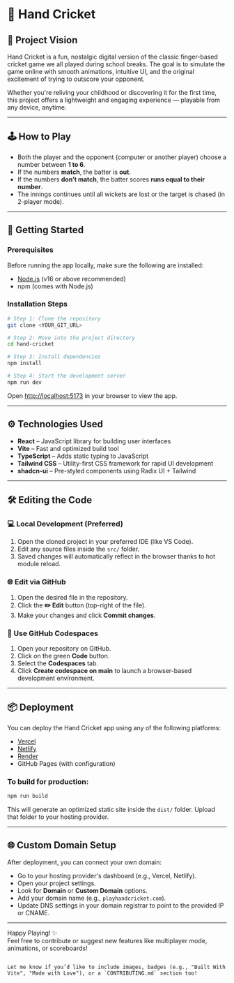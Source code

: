 # 🏏 Hand Cricket

## 🎯 Project Vision

Hand Cricket is a fun, nostalgic digital version of the classic finger-based cricket game we all played during school breaks. The goal is to simulate the game online with smooth animations, intuitive UI, and the original excitement of trying to outscore your opponent.

Whether you're reliving your childhood or discovering it for the first time, this project offers a lightweight and engaging experience — playable from any device, anytime.

---

## 🕹️ How to Play

- Both the player and the opponent (computer or another player) choose a number between **1 to 6**.
- If the numbers **match**, the batter is **out**.
- If the numbers **don’t match**, the batter scores **runs equal to their number**.
- The innings continues until all wickets are lost or the target is chased (in 2-player mode).

---

## 🚀 Getting Started

### Prerequisites

Before running the app locally, make sure the following are installed:

- [Node.js](https://nodejs.org/) (v16 or above recommended)
- npm (comes with Node.js)

### Installation Steps

```bash
# Step 1: Clone the repository
git clone <YOUR_GIT_URL>

# Step 2: Move into the project directory
cd hand-cricket

# Step 3: Install dependencies
npm install

# Step 4: Start the development server
npm run dev
```

Open [http://localhost:5173](http://localhost:5173) in your browser to view the app.

---

## ⚙️ Technologies Used

- **React** – JavaScript library for building user interfaces
- **Vite** – Fast and optimized build tool
- **TypeScript** – Adds static typing to JavaScript
- **Tailwind CSS** – Utility-first CSS framework for rapid UI development
- **shadcn-ui** – Pre-styled components using Radix UI + Tailwind

---

## 🛠 Editing the Code

### 💻 Local Development (Preferred)

1. Open the cloned project in your preferred IDE (like VS Code).
2. Edit any source files inside the `src/` folder.
3. Saved changes will automatically reflect in the browser thanks to hot module reload.

### 🌐 Edit via GitHub

1. Open the desired file in the repository.
2. Click the **✏️ Edit** button (top-right of the file).
3. Make your changes and click **Commit changes**.

### 🧠 Use GitHub Codespaces

1. Open your repository on GitHub.
2. Click on the green **Code** button.
3. Select the **Codespaces** tab.
4. Click **Create codespace on main** to launch a browser-based development environment.

---

## 📦 Deployment

You can deploy the Hand Cricket app using any of the following platforms:

- [Vercel](https://vercel.com/)
- [Netlify](https://www.netlify.com/)
- [Render](https://render.com/)
- GitHub Pages (with configuration)

### To build for production:

```bash
npm run build
```

This will generate an optimized static site inside the `dist/` folder. Upload that folder to your hosting provider.

---

## 🌐 Custom Domain Setup

After deployment, you can connect your own domain:

- Go to your hosting provider's dashboard (e.g., Vercel, Netlify).
- Open your project settings.
- Look for **Domain** or **Custom Domain** options.
- Add your domain name (e.g., `playhandcricket.com`).
- Update DNS settings in your domain registrar to point to the provided IP or CNAME.

---

Happy Playing! ✨  
Feel free to contribute or suggest new features like multiplayer mode, animations, or scoreboards!
```

Let me know if you’d like to include images, badges (e.g., "Built With Vite", "Made with Love"), or a `CONTRIBUTING.md` section too!
